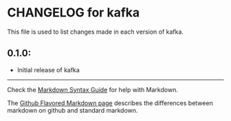 # CHANGELOG for kafka

This file is used to list changes made in each version of kafka.

## 0.1.0:

* Initial release of kafka

- - - 
Check the [Markdown Syntax Guide](http://daringfireball.net/projects/markdown/syntax) for help with Markdown.

The [Github Flavored Markdown page](http://github.github.com/github-flavored-markdown/) describes the differences between markdown on github and standard markdown.
